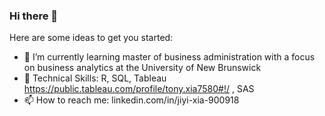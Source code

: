 ### Hi there 👋

<!--
**jiyixia-tony/jiyixia-tony** is a ✨ _special_ ✨ repository because its `README.md` (this file) appears on your GitHub profile.
-->
Here are some ideas to get you started:

- 🌱 I’m currently learning master of business administration with a focus on business analytics at the University of New Brunswick
- 👯 Technical Skills: R, SQL, Tableau https://public.tableau.com/profile/tony.xia7580#!/ , SAS 
- 📫 How to reach me:  linkedin.com/in/jiyi-xia-900918 
